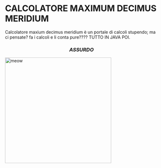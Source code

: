#  CALCOLATORE MAXIMUM DECIMUS MERIDIUM 
       
Calcolatore maxium decimus meridium è un portale di calcoli stupendo; ma ci pensate? fa i calcoli e li conta pure???? TUTTO IN JAVA POI. 
<h3 align="center"><i>ASSURDO</i></h3>


  <img align="middle" width="350" src="[https://gifdb.com/images/high/subaru-duck-pixel-art-2a9c651u08lduabp.gif](https://i.pinimg.com/originals/11/64/91/1164913b4932faae0fe871859b01684b.gif)" alt="meow" />
